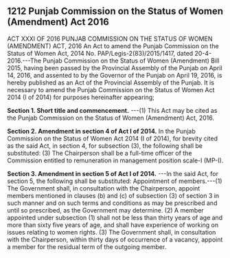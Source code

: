 ## 1212 Punjab Commission on the Status of Women (Amendment) Act 2016
 
ACT XXXI OF 2016
PUNJAB COMMISSION ON THE STATUS OF WOMEN (AMENDMENT) ACT, 2016
An Act to amend the Punjab Commission on the Status of Women Act, 2014
No. PAP/Legis-2(83)/2015/1417, dated 20-4-2016.---The Punjab Commission on the Status of Women (Amendment) Bill 2015, having been passed by the Provincial Assembly of the Punjab on April 14, 2016, and assented to by the Governor of the Punjab on April 19, 2016, is hereby published as an Act of the Provincial Assembly of the Punjab.
It is necessary to amend the Punjab Commission on the Status of Women Act 2014 (I of 2014) for purposes hereinafter appearing;

**Section 1. Short title and commencement.**
---(1) This Act may be cited as the Punjab Commission on the Status of Women (Amendment) Act, 2016.

 

**Section 2. Amendment in section 4 of Act I of 2014.**
 In the Punjab Commission on the Status of Women Act 2014 (I of 2014), for brevity cited as the said Act, in section 4, for subsection (3), the following shall be substituted:
   (3) The Chairperson shall be a full-time officer of the Commission entitled to remuneration in management position scale-I (MP-I).

 

**Section 3. Amendment in section 5 of Act I of 2014.**
---In the said Act, for section 5, the following shall be substituted:
Appointment of members.---(1) The Government shall, in consultation with the Chairperson, appoint members mentioned in clauses (b) and (c) of subsection (3) of section 3 in such manner and on such terms and conditions as may be prescribed and until so prescribed, as the Government may determine.
   (2) A member appointed under subsection (1) shall not be less than thirty years of age and more than sixty five years of age, and shall have experience of working on issues relating to women rights.
   (3) The Government shall, in consultation with the Chairperson, within thirty days of occurrence of a vacancy, appoint a member for the residual term of the outgoing member.


